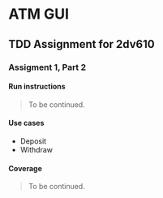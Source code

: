 # ATM GUI

## TDD Assignment for 2dv610
### Assigment 1, Part 2

#### Run instructions
> To be continued.

#### Use cases
* Deposit
* Withdraw


#### Coverage 
> To be continued.

